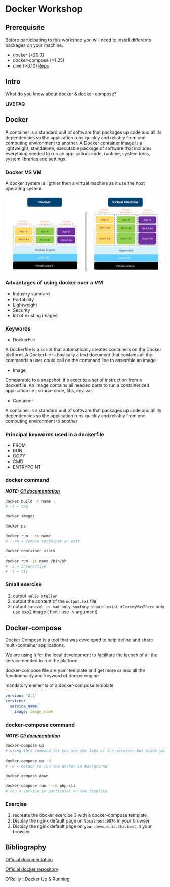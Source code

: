 # Docker Workshop

## Prerequisite

Before participating to this workshop you will need to install differents packages on your machine.

* docker (>20.0)
* docker-compose (>1.25)
* dive (>0.10) [Repo](https://github.com/wagoodman/dive/releases)

## Intro

What do you know about docker & docker-compose?

**LIVE FAQ**


## Docker

A container is a standard unit of software that packages up code and all its dependencies so the application runs quickly and reliably from one computing environment to another. A Docker container image is a lightweight, standalone, executable package of software that includes everything needed to run an application: code, runtime, system tools, system libraries and settings.

### Docker VS VM
A docker system is ligthier then a virtual machine as it use the host operating system

![](./images/docker-vm.jpeg)

### Advantages of using docker over a VM

* Industry standard
* Portability
* Lightweight
* Security
* lot of existing images

### Keywords

* DockerFile

A Dockerfile is a script that automatically creates containers on the Docker platform. A Dockerfile is basically a text document that contains all the commands a user could call on the command line to assemble an image

* Image

Comparable to a snapshot, it's execute a set of instruction from a dockerfile. An image contains all needed parts to run a containerized application i.e : source code, libs, env var.
* Container

A container is a standard unit of software that packages up code and all its dependencies so the application runs quickly and reliably from one computing environment to another


### Principal keywords used in a dockerfile

* FROM
* RUN
* COPY
* CMD
* ENTRYPOINT

### docker command

**_NOTE: [Cli documentation](https://docs.docker.com/engine/reference/commandline/docker/)_**


```bash
docker build -t name .
# -t = tag
```

```bash
docker images
```

```bash
docker ps
```

```bash
docker run --rm name
# --rm = remove container on exit
```

```bash
docker container stats
```


```bash
docker run -it name /bin/sh
# -i = interactive
# -t = tty
```
### Small exercise

1. output `Hello stellar`
1. output the content of the `output.txt` file
1. output `Laravel is bad only symfony should exist #JeremyWasThere` only use exo2 image ( hint : use -v argument)

## Docker-compose

Docker Compose is a tool that was developed to help define and share multi-container applications.

We are using it for the local development to facilitate the launch of all the service needed to run the platform.

docker-compose file are yaml template and get more or less all the functionnality and keyword of docker engine

mandatory elements of a docker-compose template

```yaml
version: '2.3'
services:
  service_name:
    image: image_name
```


### docker-compose command
**_NOTE: [Cli documentation](https://docs.docker.com/compose/reference/)_**

```bash
docker-compose up
# using this command let you see the logs of the services but block your terminal
```

```bash
docker-compose up -d
# -d = detach to run the docker in background
```

```bash
docker-compose down
```

```bash
docker-compose run --rm php-cli
# run a service in particular on the template
```


### Exercise

1. recreate the docker exercice 3 with a docker-compose template
1. Display the nginx default page on `localhost:9876` in your browser
1. Display the nginx default page on `your.devops.is.the.best` in your browser

## Bibliography

[Official documentation](https://docs.docker.com/)

[Official docker repository](https://hub.docker.com/)

O'Reilly : Docker Up & Running

